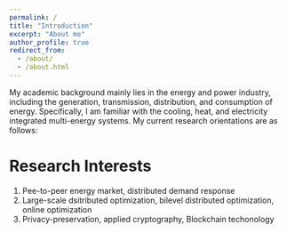```yaml
---
permalink: /
title: "Introduction"
excerpt: "About me"
author_profile: true
redirect_from: 
  - /about/
  - /about.html
---
```


My academic background mainly lies in the energy and power industry, including the generation, transmission, distribution, and consumption of energy. Specifically, I am familiar with the cooling, heat, and electricity integrated multi-energy systems. My current research orientations are as follows:


Research Interests
======
1. Pee-to-peer energy market, distributed demand response
2. Large-scale dsitributed optimization, bilevel distributed optimization, online optimization
3. Privacy-preservation, applied cryptography, Blockchain techonology
